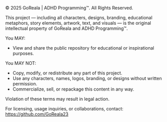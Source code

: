 © 2025 GoReala | ADHD Programming™. All Rights Reserved.

This project — including all characters, designs, branding, educational metaphors, story elements, artwork, text, and visuals — is the original intellectual property of GoReala and ADHD Programming™.

You MAY:

- View and share the public repository for educational or inspirational purposes.

You MAY NOT:

- Copy, modify, or redistribute any part of this project.
- Use any characters, names, logos, branding, or designs without written permission.
- Commercialize, sell, or repackage this content in any way.

Violation of these terms may result in legal action.

For licensing, usage inquiries, or collaborations, contact:
https://github.com/GoReala23
